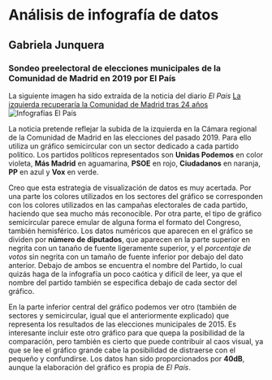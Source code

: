 # Análisis de infografía de datos 
## Gabriela Junquera
### Sondeo preelectoral de elecciones municipales de la Comunidad de Madrid en 2019 por El País
La siguiente imagen ha sido extraída de la noticia del diario *El País* [La izquierda recuperaría la Comunidad de Madrid tras 24 años](https://elpais.com/politica/2019/05/19/actualidad/1558286092_743317.html#?rel=mas)
![Infografías El País](https://imagenes.elpais.com/resizer/9oFakgx8oj8wbDhB3v03HCqvi_g=/1960x0/arc-anglerfish-eu-central-1-prod-prisa.s3.amazonaws.com/public/CE3P2ZV6KVUERYJ2LIFDGLEQQ4.png)

La noticia pretende reflejar la subida de la izquierda en la Cámara regional de la Comunidad de Madrid en las elecciones del pasado 2019. Para ello utiliza un gráfico semicircular con un sector dedicado a cada partido político. Los partidos políticos representados son **Unidas Podemos** en color violeta, **Más Madrid** en aguamarina, **PSOE** en rojo, **Ciudadanos** en naranja, **PP** en azul y **Vox** en verde. 

Creo que esta estrategia de visualización de datos es muy acertada. Por una parte los colores utilizados en los sectores del gráfico se corresponden con los colores utilizados en las campañas electorales de cada partido, haciendo que sea mucho más reconocible. Por otra parte, el tipo de gráfico semicircular parece emular de alguna forma el formato del Congreso, también hemisférico. 
Los datos numéricos que aparecen en el gráfico se dividen por **número de diputados**, que aparecen en la parte superior en negrita con un tanaño de fuente ligeramente superior, y el *porcentaje de votos* sin negrita con un tamaño de fuente inferior por debajo del dato anterior. Debajo de ambos se encuentra el nombre del Partido, lo cual quizás haga de la infografía un poco caótica y difícil de leer, ya que el nombre del partido también se especifica debajo de cada sector del gráfico. 

En la parte inferior central del gráfico podemos ver otro (también de sectores y semicircular, igual que el anteriormente explicado) que representa los resultados de las elecciones municipales de 2015. Es interesante incluir este otro gráfico para que quepa la posibilidad de la comparación, pero también es cierto que puede contribuir al caos visual, ya que se lee el gráfico grande cabe la posibilidad de distraerse con el pequeño y confundirse. 
Los datos han sido proporcionados por **40dB**, aunque la elaboración del gráfico es propia de *El País*. 
